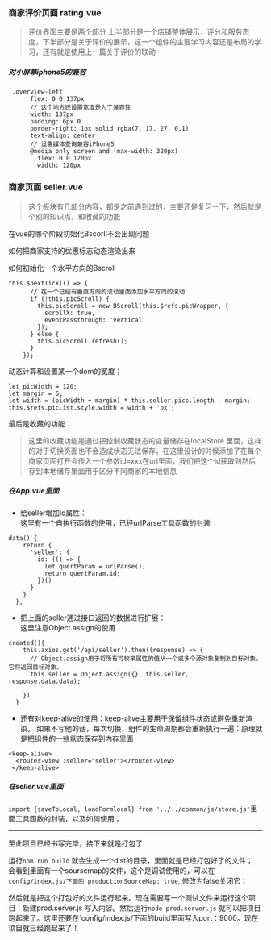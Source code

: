 ### 商家评价页面 rating.vue

> 评价界面主要是两个部分 上半部分是一个店铺整体展示，评分和服务态度，下半部分是关于评价的展示，这一个组件的主要学习内容还是布局的学习，还有就是使用上一篇关于评价的联动

##### 对小屏幕iphone5的兼容
```
 .overview-left
      flex: 0 0 137px
      // 这个地方还设置宽度是为了兼容性
      width: 137px
      padding: 6px 0
      border-right: 1px solid rgba(7, 17, 27, 0.1)
      text-align: center
      // 设置媒体查询兼容iPhone5
      @media only screen and (max-width: 320px)
        flex: 0 0 120px
        width: 120px
```

### 商家页面 seller.vue

> 这个板块有几部分内容，都是之前遇到过的，主要还是复习一下，然后就是个别的知识点，和收藏的功能

在vue的哪个阶段初始化Bscorll不会出现问题  

如何把商家支持的优惠标志动态渲染出来

如何初始化一个水平方向的Bscroll

```
this.$nextTick(() => {
      // 在一个已经有垂直方向的滚动里面添加水平方向的滚动
      if (!this.picScroll) {
        this.picScroll = new BScroll(this.$refs.picWrapper, {
          scrollX: true,
          eventPassthrough: 'vertical'
        });
      } else {
        this.picScroll.refresh();
      }
    });
```
动态计算和设置某一个dom的宽度；

```
let picWidth = 120;
let margin = 6;
let width = (picWidth + margin) * this.seller.pics.length - margin;
this.$refs.picList.style.width = width + 'px';
```

最后是收藏的功能：

> 这里的收藏功能是通过把控制收藏状态的变量储存在localStore 里面，这样的对于切换页面也不会造成状态无法保存，在这里设计的时候添加了在每个商家页面打开会传入一个参数id=xxx在url里面，我们把这个id获取到然后存到本地储存里面用于区分不同商家的本地信息

##### 在App.vue里面

- 给seller增加id属性：  
这里有一个自执行函数的使用，已经urlParse工具函数的封装
```
data() {
    return {
      'seller': {
        id: (() => {
          let quertParam = urlParse();
          return quertParam.id;
        })()
      }
    }
  },
```

- 把上面的seller通过接口返回的数据进行扩展：  
这里注意Object.assign的使用
```
created(){
    this.axios.get('/api/seller').then((response) => {
      // Object.assign用于将所有可枚举属性的值从一个或多个源对象复制到目标对象。它将返回目标对象。
      this.seller = Object.assign({}, this.seller, response.data.data);
    
    })
  }
```

- 还有对keep-alive的使用：keep-alive主要用于保留组件状态或避免重新渲染。 
    如果不写他的话，每次切换，组件的生命周期都会重新执行一遍：原理就是把组件的一些状态保存到内存里面
```
<keep-alive>
  <router-view :seller="seller"></router-view>
 </keep-alive>
```
##### 在seller.vue里面
`import {saveToLocal, loadFormlocal} from '../../common/js/store.js'`里面工具函数的封装，以及如何使用；

---

至此项目已经书写完毕，接下来就是打包了

运行`npm run build` 就会生成一个dist的目录，里面就是已经打包好了的文件；  
会看到里面有一个soursemap的文件，这个是调试使用的，可以在`config/index.js/下面的 productionSourceMap: true`, 修改为false关闭它；  

然后就是把这个打包好的文件运行起来。现在需要写一个测试文件来运行这个项目：新建prod.server.js 写入内容。然后运行`node prod.server.js` 就可以把项目跑起来了。这里还要在`config/index.js/下面的build里面写入port：9000。现在项目就已经跑起来了！
 
